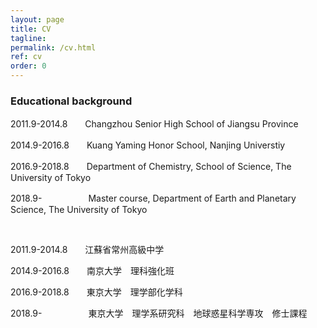 ```yaml
---
layout: page
title: CV
tagline: 
permalink: /cv.html
ref: cv
order: 0
---
```


### Educational background

2011.9-2014.8　　Changzhou Senior High School of Jiangsu Province

2014.9-2016.8　　Kuang Yaming Honor School, Nanjing Universtiy

2016.9-2018.8　　Department of Chemistry, School of Science, The University of Tokyo

2018.9-　　　　　 Master course, Department of Earth and Planetary Science, The University of Tokyo
  
<br />

2011.9-2014.8　　江蘇省常州高級中学

2014.9-2016.8　　南京大学　理科強化班

2016.9-2018.8　　東京大学　理学部化学科

2018.9-　　　　 　東京大学　理学系研究科　地球惑星科学専攻　修士課程
